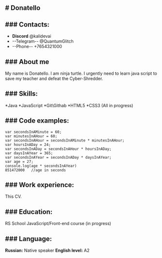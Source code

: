 **# Donatello**
------------------------------------------------------------------------------------------

**### Contacts:** 
------------------------------------------------------------------------------------------

* **Discord** @kalidevai
* --Telegram-- @QuantumGlitch
* --Phone-- +7654321000


**### About me**
------------------------------------------------------------------------------------------

My name is Donatello. I am ninja turtle. I urgently need to learn java script to save my teacher and defeat the Cyber-Shredder.

**### Skills:**
------------------------------------------------------------------------------------------

*Java
*JavaScript
*Git\Githab
*HTML5
*CSS3 
(All in progress)

**### Code examples:**
------------------------------------------------------------------------------------------

```
var secondsInAMinute = 60;
var minutesInAHour = 60;
var secondsInAHour = secondsInAMinute * minutesInAHour;
var hoursInADay = 24;
var secondsInADay = secondsInAHour * hoursInADay;
var daysInAYear = 365;
var secondsInAYear = secondsInADay * daysInAYear;
var age = 27;
console.log(age * secondsInAYear)
851472000   //age in seconds
```

**### Work experience:**
------------------------------------------------------------------------------------------

This CV.

**### Education:**
------------------------------------------------------------------------------------------

RS School JavaScript/Front-end course (in progress)

**### Language:**
------------------------------------------------------------------------------------------

**Russian:** Native speaker
**English level:** A2